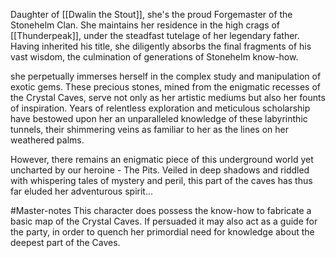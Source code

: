 Daughter of [[Dwalin the Stout]], she's the proud Forgemaster of the Stonehelm Clan. She maintains her residence in the high crags of [[Thunderpeak]], under the steadfast tutelage of her legendary father. Having inherited his title, she diligently absorbs the final fragments of his vast wisdom, the culmination of generations of Stonehelm know-how.

she perpetually immerses herself in the complex study and manipulation of exotic gems. These precious stones, mined from the enigmatic recesses of the Crystal Caves, serve not only as her artistic mediums but also her founts of inspiration. Years of relentless exploration and meticulous scholarship have bestowed upon her an unparalleled knowledge of these labyrinthic tunnels, their shimmering veins as familiar to her as the lines on her weathered palms.

However, there remains an enigmatic piece of this underground world yet uncharted by our heroine - The Pits. Veiled in deep shadows and riddled with whispering tales of mystery and peril, this part of the caves has thus far eluded her adventurous spirit...

#Master-notes This character does possess the know-how to fabricate a basic map of the Crystal Caves. If persuaded it may also act as a guide for the party, in order to quench her primordial need for knowledge about the deepest part of the Caves.